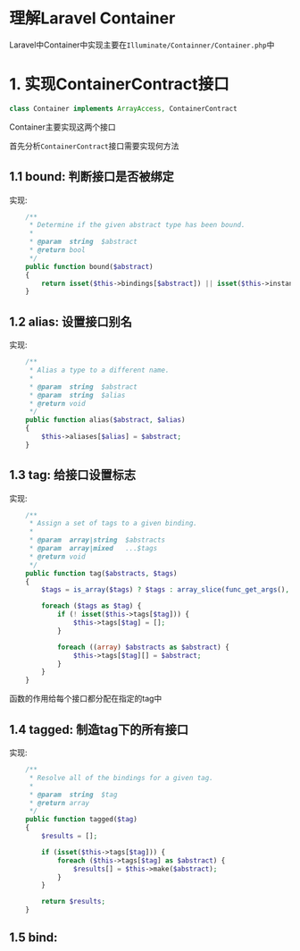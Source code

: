 # 理解Laravel Container

Laravel中Container中实现主要在`Illuminate/Containner/Container.php`中

# 1. 实现ContainerContract接口

```php
class Container implements ArrayAccess, ContainerContract
```

Container主要实现这两个接口

首先分析`ContainerContract`接口需要实现何方法

## 1.1  bound: 判断接口是否被绑定

实现:

```php
    /**
     * Determine if the given abstract type has been bound.
     *
     * @param  string  $abstract
     * @return bool
     */
    public function bound($abstract)
    {
        return isset($this->bindings[$abstract]) || isset($this->instances[$abstract]) || $this->isAlias($abstract);
    }
```

## 1.2 alias: 设置接口别名

实现:

```php
    /**
     * Alias a type to a different name.
     *
     * @param  string  $abstract
     * @param  string  $alias
     * @return void
     */
    public function alias($abstract, $alias)
    {
        $this->aliases[$alias] = $abstract;
    }
```

## 1.3 tag: 给接口设置标志

实现:

```php
    /**
     * Assign a set of tags to a given binding.
     *
     * @param  array|string  $abstracts
     * @param  array|mixed   ...$tags
     * @return void
     */
    public function tag($abstracts, $tags)
    {
        $tags = is_array($tags) ? $tags : array_slice(func_get_args(), 1);

        foreach ($tags as $tag) {
            if (! isset($this->tags[$tag])) {
                $this->tags[$tag] = [];
            }

            foreach ((array) $abstracts as $abstract) {
                $this->tags[$tag][] = $abstract;
            }
        }
    }
```

函数的作用给每个接口都分配在指定的tag中

## 1.4 tagged: 制造tag下的所有接口

实现:

```php
    /**
     * Resolve all of the bindings for a given tag.
     *
     * @param  string  $tag
     * @return array
     */
    public function tagged($tag)
    {
        $results = [];

        if (isset($this->tags[$tag])) {
            foreach ($this->tags[$tag] as $abstract) {
                $results[] = $this->make($abstract);
            }
        }

        return $results;
    }
```

## 1.5 bind: 